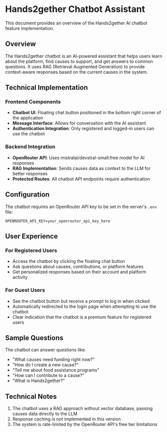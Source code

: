 # Hands2gether Chatbot Assistant

This document provides an overview of the Hands2gether AI chatbot feature implementation.

## Overview

The Hands2gether chatbot is an AI-powered assistant that helps users learn about the platform, find causes to support, and get answers to common questions. It uses RAG (Retrieval Augmented Generation) to provide context-aware responses based on the current causes in the system.

## Technical Implementation

### Frontend Components

- **Chatbot UI**: Floating chat button positioned in the bottom right corner of the application
- **Message Interface**: Allows for conversation with the AI assistant
- **Authentication Integration**: Only registered and logged-in users can use the chatbot

### Backend Integration

- **OpenRouter API**: Uses mistralai/devstral-small:free model for AI responses
- **RAG Implementation**: Sends causes data as context to the LLM for better responses
- **Protected Routes**: All chatbot API endpoints require authentication

## Configuration

The chatbot requires an OpenRouter API key to be set in the server's `.env` file:

```
OPENROUTER_API_KEY=your_openrouter_api_key_here
```

## User Experience

### For Registered Users

- Access the chatbot by clicking the floating chat button
- Ask questions about causes, contributions, or platform features
- Get personalized responses based on their account and platform activity

### For Guest Users

- See the chatbot button but receive a prompt to log in when clicked
- Automatically redirected to the login page when attempting to use the chatbot
- Clear indication that the chatbot is a premium feature for registered users

## Sample Questions

The chatbot can answer questions like:

- "What causes need funding right now?"
- "How do I create a new cause?"
- "Tell me about food assistance programs"
- "How can I contribute to a cause?"
- "What is Hands2gether?"

## Technical Notes

1. The chatbot uses a RAG approach without vector database, passing causes data directly to the LLM
2. Response caching is not implemented in this version
3. The system is rate-limited by the OpenRouter API's free tier limitations
